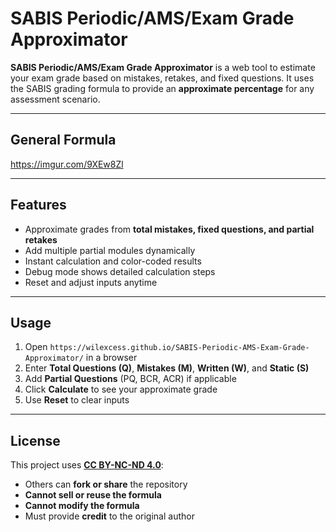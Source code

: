 # SABIS Periodic/AMS/Exam Grade Approximator

**SABIS Periodic/AMS/Exam Grade Approximator** is a web tool to estimate your exam grade based on mistakes, retakes, and fixed questions. It uses the SABIS grading formula to provide an **approximate percentage** for any assessment scenario.

---

## General Formula

https://imgur.com/9XEw8Zl

---

## Features

- Approximate grades from **total mistakes, fixed questions, and partial retakes**  
- Add multiple partial modules dynamically  
- Instant calculation and color-coded results  
- Debug mode shows detailed calculation steps  
- Reset and adjust inputs anytime  

---

## Usage

1. Open `https://wilexcess.github.io/SABIS-Periodic-AMS-Exam-Grade-Approximator/` in a browser
2. Enter **Total Questions (Q)**, **Mistakes (M)**, **Written (W)**, and **Static (S)**  
3. Add **Partial Questions** (PQ, BCR, ACR) if applicable  
4. Click **Calculate** to see your approximate grade  
5. Use **Reset** to clear inputs  

---

## License

This project uses **[CC BY-NC-ND 4.0](https://creativecommons.org/licenses/by-nc-nd/4.0/)**:  

- Others can **fork or share** the repository  
- **Cannot sell or reuse the formula**  
- **Cannot modify the formula**  
- Must provide **credit** to the original author  
